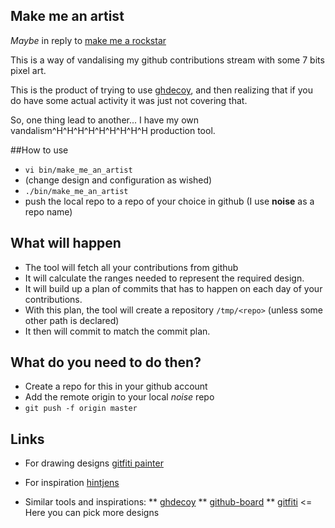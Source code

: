 Make me an artist
-----------------

*Maybe* in reply to [make me a rockstar](https://github.com/avinassh/rockstar)

This is a way of vandalising my github contributions stream with some 7 bits pixel art.

This is the product of trying to use [ghdecoy](https://github.com/tickelton/ghdecoy), and then realizing that if you do have some actual activity it was just not covering that.

So, one thing lead to another... I have my own vandalism\^H\^H\^H\^H\^H\^H\^H\^H\^H production tool.


##How to use

* `vi bin/make_me_an_artist`
* (change design and configuration as wished)
* `./bin/make_me_an_artist`
* push the local repo to a repo of your choice in github (I use **noise** as a repo name)

## What will happen

* The tool will fetch all your contributions from github
* It will calculate the ranges needed to represent the required design.
* It will build up a plan of commits that has to happen on each day of your contributions.
* With this plan, the tool will create a repository `/tmp/<repo>` (unless some other path is declared)
* It then will commit to match the commit plan.

## What do you need to do then?

* Create a repo for this in your github account
* Add the remote origin to your local *noise* repo
* `git push -f origin master`

## Links

* For drawing designs [gitfiti painter](http://codepen.io/cbas/pen/vOXeKV)
* For inspiration [hintjens](https://github.com/hintjens)

* Similar tools and inspirations:
** [ghdecoy](https://github.com/tickelton/ghdecoy)
** [github-board](https://github.com/bayandin/github-board)
** [gitfiti](https://github.com/gelstudios/gitfiti) <= Here you can pick more designs
